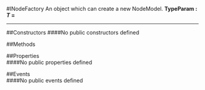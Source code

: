 #INodeFactory
  An object which can create a new NodeModel. 
 **TypeParam : *T* =** 

---
##Constructors 
####No public constructors defined

##Methods  


##Properties  
####No public properties defined

##Events  
####No public events defined


